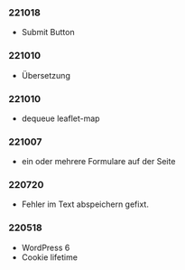 ###  221018

* Submit Button

###  221010

* Übersetzung

###  221010

* dequeue leaflet-map

###  221007

* ein oder mehrere Formulare auf der Seite

###  220720

* Fehler im Text abspeichern gefixt.

###  220518

* WordPress 6
* Cookie lifetime
